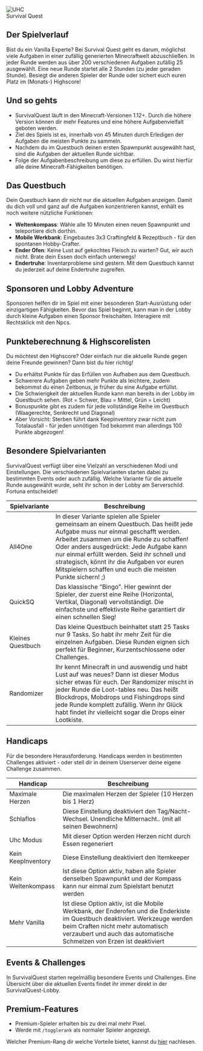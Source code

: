 <div class="banner-wrapper">
    <img alt="UHC" src="../img/SurvivalQuest.png">
    <div class="banner-text">Survival&nbsp;Quest</div>
</div>


## Der Spielverlauf
Bist du ein Vanilla Experte? Bei Survival Quest geht es darum, möglichst viele Aufgaben in einer zufällig generierten Minecraftwelt abzuschließen. In jeder Runde werden aus über 200 verschiedenen Aufgaben zufällig 25 ausgewählt.
Eine neue Runde startet alle 2 Stunden (zu jeder geraden Stunde). 
Besiegt die anderen Spieler der Runde oder sichert euch euren Platz im (Monats-) Highscore!

## Und so gehts
- SurvivalQuest läuft in den Minecraft-Versionen 1.12+. Durch die höhere Version können dir mehr Features und eine höhere Aufgabenvielfalt geboten werden.
- Ziel des Spiels ist es, innerhalb von 45 Minuten durch Erledigen der Aufgaben die meisten Punkte zu sammeln.
- Nachdem du im Questbuch deinen ersten Spawnpunkt ausgewählt hast, sind die Aufgaben der aktuellen Runde sichtbar.
- Folge der Aufgabenbeschreibung um diese zu erfüllen. Du wirst hierfür alle deine Minecraft-Fähigkeiten benötigen.

## Das Questbuch
Dein Questbuch kann dir nicht nur die aktuellen Aufgaben anzeigen. Damit du dich voll und ganz auf die Aufgaben konzentrieren kannst, enhält es noch weitere nützliche Funktionen:

- **Weltenkompass**: Wähle alle 10 Minuten einen neuen Spawnpunkt und teleportiere dich dorthin.
- **Mobile Werkbank**: Eingebautes 3x3 Craftingfeld & Rezeptbuch - für den spontanen Hobby-Crafter.
- **Ender Ofen**: Keine Lust auf gekochtes Fleisch zu warten? Gut, wir auch nicht. Brate dein Essen doch einfach unterwegs!
- **Endertruhe**: Inventarprobleme sind gestern. Mit dem Questbuch kannst du jederzeit auf deine Endertruhe zugreifen.

## Sponsoren und Lobby Adventure
Sponsoren helfen dir im Spiel mit einer besonderen Start-Ausrüstung oder einzigartigen Fähigkeiten. 
Bevor das Spiel beginnt, kann man in der Lobby durch kleine Aufgaben einen Sponsor freischalten. Interagiere mit Rechtsklick mit den Npcs.

## Punkteberechnung & Highscorelisten
Du möchtest den Highscore? Oder einfach nur die aktuelle Runde gegen deine Freunde gewinnen? Dann bist du hier richtig!

- Du erhältst Punkte für das Erfüllen von Aufhaben aus dem Questbuch.
- Schwerere Aufgaben geben mehr Punkte als leichtere, zudem bekommst du einen Zeitbonus, je früher du eine Aufgabe erfüllst.
- Die Schwierigkeit der aktuellen Runde kann man bereits in der Lobby im Questbuch sehen. (Rot = Schwer, Blau = Mittel, Grün = Leicht)
- Bonuspunkte gibt es zudem für jede vollständige Reihe im Questbuch (Waagerechte, Senkrecht und Diagonal)
- Aber Vorsicht: Sterben führt dank Keepinventory zwar nicht zum Totalausfall - für jeden unnötigen Tod bekommt man allerdings 100 Punkte abgezogen!

## Besondere Spielvarianten
SurvivalQuest verfügt über eine Vielzahl an verschiedenen Modi und Einstellungen. Die verschiedenen Spielvarianten starten dabei zu bestimmten Events oder auch zufällig. Welche Variante für die aktuelle Runde ausgewählt wurde, seht ihr schon in der Lobby am Serverschild. Fortuna entscheidet!

| Spielvariante | Beschreibung |
| -------- | ------------ |
| All4One           | In dieser Variante spielen alle Spieler gemeinsam an einem Questbuch. Das heißt jede Aufgabe muss nur einmal geschafft werden. Arbeitet zusammen um die Runde zu schaffen! Oder anders ausgedrückt: Jede Aufgabe kann nur einmal erfüllt werden. Seid ihr schnell und strategisch, könnt ihr die Aufgaben vor euren Mitspielern schaffen und euch die meisten Punkte sichern! ;) |
| QuickSQ           | Das klassische “Bingo”. Hier gewinnt der Spieler, der zuerst eine Reihe (Horizontal, Vertikal, Diagonal) vervollständigt. Die einfachste und effektivste Reihe garantiert dir einen schnellen Sieg! |
| Kleines Questbuch | Das kleine Questbuch beinhaltet statt 25 Tasks nur 9 Tasks. So habt ihr mehr Zeit für die einzelnen Aufgaben. Diese Runden eignen sich perfekt für Beginner, Kurzentschlossene oder Challenges. |
| Randomizer        | Ihr kennt Minecraft in und auswendig und habt Lust auf was neues? Dann ist dieser Modus sicher etwas für euch. Der Randomizer mischt in jeder Runde die Loot-tables neu. Das heißt Blockdrops, Mobdrops und Fishingdrops sind jede Runde komplett zufällig. Wenn ihr Glück habt findet ihr vielleicht sogar die Drops einer Lootkiste. |

## Handicaps
Für die besondere Herausforderung. Handicaps werden in bestimmten Challenges aktiviert - oder stell dir in deinem Userserver deine eigene Challenge zusammen.

| Handicap | Beschreibung |
| -------- | ------------ |
| Maximale Herzen    | Die maximalen Herzen der Spieler (10 Herzen bis 1 Herz) |
| Schlaflos          | Diese Einstellung deaktiviert den Tag/Nacht-Wechsel. Unendliche Mitternacht.. (mit all seinen Bewohnern) |
| Uhc Modus          | Mit dieser Option werden Herzen nicht durch Essen regeneriert |
| Kein KeepInventory | Diese Einstellung deaktiviert den Itemkeeper |
| Kein Weltenkompass | Ist diese Option aktiv, haben alle Spieler denselben Spawnpunkt und der Kompass kann nur einmal zum Spielstart benutzt werden |
| Mehr Vanilla       | Ist diese Option aktiv, ist die Mobile Werkbank, der Enderofen und die Enderkiste im Questbuch deaktiviert. Werkzeuge werden beim Craften nicht mehr automatisch verzaubert und auch das automatische Schmelzen von Erzen ist deaktiviert |

## Events & Challenges
In SurvivalQuest starten regelmäßig besondere Events und Challenges. Eine Übersicht über die aktuellen Events findet ihr immer direkt in der SurvivalQuest-Lobby.

## Premium-Features
- Premium-Spieler erhalten bis zu drei mal mehr Pixel.
- Werde mit `/togglerank` als normaler Spieler angezeigt.

Welcher Premium-Rang dir welche Vorteile bietet, kannst du [hier](/ranks/premium/) nachlesen.

